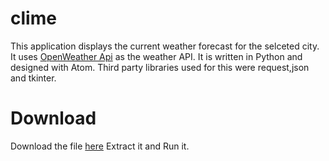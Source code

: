 # clime
This application displays the current weather forecast for the selceted city.
It uses [OpenWeather Api](https://openweathermap.org/api) as the weather API.
It is written in Python and designed with Atom. Third party libraries used for this were request,json and tkinter.

# Download

Download the file [here](https://github.com/SoumyaKB96/clime/archive/master.zip)
Extract it and Run it.

